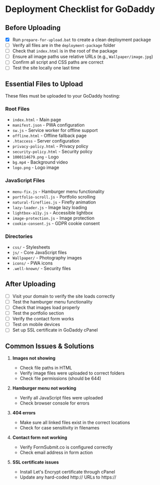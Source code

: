 # Deployment Checklist for GoDaddy

## Before Uploading

- [x] Run `prepare-for-upload.bat` to create a clean deployment package
- [ ] Verify all files are in the `deployment-package` folder
- [ ] Check that `index.html` is in the root of the package
- [ ] Ensure all image paths use relative URLs (e.g., `Wallpaper/image.jpg`)
- [ ] Confirm all script and CSS paths are correct
- [ ] Test the site locally one last time

## Essential Files to Upload

These files must be uploaded to your GoDaddy hosting:

### Root Files
- `index.html` - Main page
- `manifest.json` - PWA configuration
- `sw.js` - Service worker for offline support
- `offline.html` - Offline fallback page
- `.htaccess` - Server configuration
- `privacy-policy.html` - Privacy policy
- `security-policy.html` - Security policy
- `1000114679.png` - Logo
- `bg.mp4` - Background video
- `logo.png` - Logo image

### JavaScript Files
- `menu-fix.js` - Hamburger menu functionality
- `portfolio-scroll.js` - Portfolio scrolling
- `natural-fireflies.js` - Firefly animation
- `lazy-loader.js` - Image lazy loading
- `lightbox-a11y.js` - Accessible lightbox
- `image-protection.js` - Image protection
- `cookie-consent.js` - GDPR cookie consent

### Directories
- `css/` - Stylesheets
- `js/` - Core JavaScript files
- `Wallpaper/` - Photography images
- `icons/` - PWA icons
- `.well-known/` - Security files

## After Uploading

- [ ] Visit your domain to verify the site loads correctly
- [ ] Test the hamburger menu functionality
- [ ] Check that images load properly
- [ ] Test the portfolio section
- [ ] Verify the contact form works
- [ ] Test on mobile devices
- [ ] Set up SSL certificate in GoDaddy cPanel

## Common Issues & Solutions

1. **Images not showing**
   - Check file paths in HTML
   - Verify image files were uploaded to correct folders
   - Check file permissions (should be 644)

2. **Hamburger menu not working**
   - Verify all JavaScript files were uploaded
   - Check browser console for errors

3. **404 errors**
   - Make sure all linked files exist in the correct locations
   - Check for case sensitivity in filenames

4. **Contact form not working**
   - Verify FormSubmit.co is configured correctly
   - Check email address in form action

5. **SSL certificate issues**
   - Install Let's Encrypt certificate through cPanel
   - Update any hard-coded http:// URLs to https://